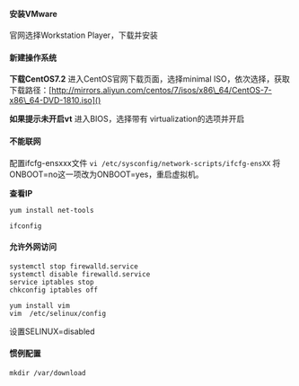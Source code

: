 #### **安装VMware**
官网选择Workstation Player，下载并安装

#### **新建操作系统**
**下载CentOS7.2**
进入CentOS官网下载页面，选择minimal ISO，依次选择，获取下载路径：[http://mirrors.aliyun.com/centos/7/isos/x86\_64/CentOS-7-x86\_64-DVD-1810.iso]()

**如果提示未开启vt**
进入BIOS，选择带有 virtualization的选项并开启

#### **不能联网**
配置ifcfg-ensxxx文件
`vi /etc/sysconfig/network-scripts/ifcfg-ensXX`
将ONBOOT=no这一项改为ONBOOT=yes，重启虚拟机。

**查看IP**
```
yum install net-tools

ifconfig
```

#### **允许外网访问**
```
systemctl stop firewalld.service
systemctl disable firewalld.service
service iptables stop
chkconfig iptables off

yum install vim
vim  /etc/selinux/config
```
设置SELINUX=disabled

#### **惯例配置**
`mkdir /var/download`